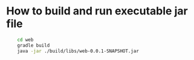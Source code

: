 # How to build and run executable jar file

```bash
    cd web
    gradle build
    java -jar ./build/libs/web-0.0.1-SNAPSHOT.jar
```